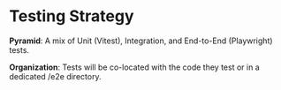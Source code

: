 # Testing Strategy

**Pyramid**: A mix of Unit (Vitest), Integration, and End-to-End (Playwright) tests.

**Organization**: Tests will be co-located with the code they test or in a dedicated /e2e directory.